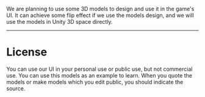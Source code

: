 We are planning to use some 3D models to design and use it in the game's UI. 
It can achieve some flip effect if we use the models design, and we will use the models in Unity 3D space directly. 

---

# License 

You can use our UI in your personal use or public use, but not commercial use. You can use this models as an example to learn. When you quote the models or make models which you edit public, you should indicate the source.